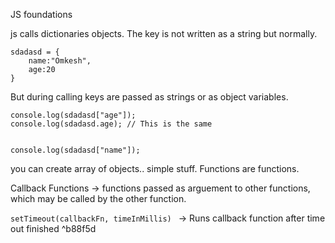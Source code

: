 JS foundations

js calls dictionaries objects. The key is not written as a string but normally. 

```
sdadasd = {
	name:"Omkesh",
	age:20
}
```
But during calling keys are passed as strings or as object variables.

```
console.log(sdadasd["age"]);
console.log(sdadasd.age); // This is the same


console.log(sdadasd["name"]);
```


you can create array of objects.. simple stuff.
Functions are functions.

Callback Functions -> functions passed as arguement to other functions, which may be called by the other function.


```setTimeout(callbackFn, timeInMillis) ```
-> Runs callback function after time out finished ^b88f5d
